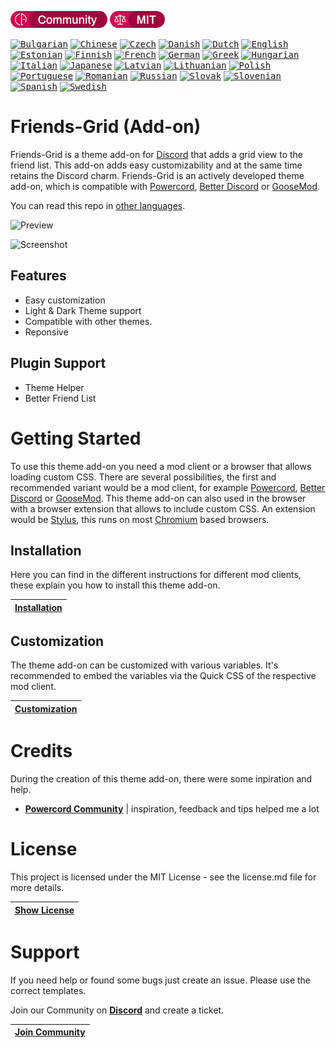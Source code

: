 [![Community](https://raw.githubusercontent.com/CorellanStoma/CorellanStoma/master/shields/community.png)](https://discord.gg/8W8E39Z)
[![License](https://raw.githubusercontent.com/CorellanStoma/CorellanStoma/master/shields/license.png)](https://github.com/CorellanStoma/Friends-Grid/blob/main/license)

<kbd>[<img title="Bulgarian" alt="Bulgarian" src="https://corellanstoma.github.io/Assets/languages/bulgarian.png" width="40">](https://github.com/CorellanStoma/Friends-Grid/blob/main/.github/docs/01-readme/bulgarian.md)</kbd>
<kbd>[<img title="Chinese" alt="Chinese" src="https://corellanstoma.github.io/Assets/languages/chinese.png" width="40">](https://github.com/CorellanStoma/Friends-Grid/blob/main/.github/docs/01-readme/chinese.md)</kbd>
<kbd>[<img title="Czech" alt="Czech" src="https://corellanstoma.github.io/Assets/languages/czech.png" width="40">](https://github.com/CorellanStoma/Friends-Grid/blob/main/.github/docs/01-readme/czech.md)</kbd>
<kbd>[<img title="Danish" alt="Danish" src="https://corellanstoma.github.io/Assets/languages/danish.png" width="40">](https://github.com/CorellanStoma/Friends-Grid/blob/main/.github/docs/01-readme/danish.md)</kbd>
<kbd>[<img title="Dutch" alt="Dutch" src="https://corellanstoma.github.io/Assets/languages/dutch.png" width="40">](https://github.com/CorellanStoma/Friends-Grid/blob/main/.github/docs/01-readme/dutch.md)</kbd>
<kbd>[<img title="English" alt="English" src="https://corellanstoma.github.io/Assets/languages/english.png" width="40">](https://github.com/CorellanStoma/Friends-Grid/blob/main/readme.md)</kbd>
<kbd>[<img title="Estonian" alt="Estonian" src="https://corellanstoma.github.io/Assets/languages/estonian.png" width="40">](https://github.com/CorellanStoma/Friends-Grid/blob/main/.github/docs/01-readme/estonian.md)</kbd>
<kbd>[<img title="Finnish" alt="Finnish" src="https://corellanstoma.github.io/Assets/languages/finnish.png" width="40">](https://github.com/CorellanStoma/Friends-Grid/blob/main/.github/docs/01-readme/finnish.md)</kbd>
<kbd>[<img title="French" alt="French" src="https://corellanstoma.github.io/Assets/languages/french.png" width="40">](https://github.com/CorellanStoma/Friends-Grid/blob/main/.github/docs/01-readme/french.md)</kbd>
<kbd>[<img title="German" alt="German" src="https://corellanstoma.github.io/Assets/languages/german.png" width="40">](https://github.com/CorellanStoma/Friends-Grid/blob/main/.github/docs/01-readme/german.md)</kbd>
<kbd>[<img title="Greek" alt="Greek" src="https://corellanstoma.github.io/Assets/languages/greek.png" width="40">](https://github.com/CorellanStoma/Friends-Grid/blob/main/.github/docs/01-readme/greek.md)</kbd>
<kbd>[<img title="Hungarian" alt="Hungarian" src="https://corellanstoma.github.io/Assets/languages/hungarian.png" width="40">](https://github.com/CorellanStoma/Friends-Grid/blob/main/.github/docs/01-readme/hungarian.md)</kbd>
<kbd>[<img title="Italian" alt="Italian" src="https://corellanstoma.github.io/Assets/languages/italian.png" width="40">](https://github.com/CorellanStoma/Friends-Grid/blob/main/.github/docs/01-readme/italian.md)</kbd>
<kbd>[<img title="Japanese" alt="Japanese" src="https://corellanstoma.github.io/Assets/languages/japanese.png" width="40">](https://github.com/CorellanStoma/Friends-Grid/blob/main/.github/docs/01-readme/japanese.md)</kbd>
<kbd>[<img title="Latvian" alt="Latvian" src="https://corellanstoma.github.io/Assets/languages/latvian.png" width="40">](https://github.com/CorellanStoma/Friends-Grid/blob/main/.github/docs/01-readme/latvian.md)</kbd>
<kbd>[<img title="Lithuanian" alt="Lithuanian" src="https://corellanstoma.github.io/Assets/languages/lithuanian.png" width="40">](https://github.com/CorellanStoma/Friends-Grid/blob/main/.github/docs/01-readme/lithuanian.md)</kbd>
<kbd>[<img title="Polish" alt="Polish" src="https://corellanstoma.github.io/Assets/languages/polish.png" width="40">](https://github.com/CorellanStoma/Friends-Grid/blob/main/.github/docs/01-readme/polish.md)</kbd>
<kbd>[<img title="Portuguese" alt="Portuguese" src="https://corellanstoma.github.io/Assets/languages/portuguese.png" width="40">](https://github.com/CorellanStoma/Friends-Grid/blob/main/.github/docs/01-readme/portuguese.md)</kbd>
<kbd>[<img title="Romanian" alt="Romanian" src="https://corellanstoma.github.io/Assets/languages/romanian.png" width="40">](https://github.com/CorellanStoma/Friends-Grid/blob/main/.github/docs/01-readme/romanian.md)</kbd>
<kbd>[<img title="Russian" alt="Russian" src="https://corellanstoma.github.io/Assets/languages/russian.png" width="40">](https://github.com/CorellanStoma/Friends-Grid/blob/main/.github/docs/01-readme/russian.md)</kbd>
<kbd>[<img title="Slovak" alt="Slovak" src="https://corellanstoma.github.io/Assets/languages/slovak.png" width="40">](https://github.com/CorellanStoma/Friends-Grid/blob/main/.github/docs/01-readme/slovak.md)</kbd>
<kbd>[<img title="Slovenian" alt="Slovenian" src="https://corellanstoma.github.io/Assets/languages/slovenian.png" width="40">](https://github.com/CorellanStoma/Friends-Grid/blob/main/.github/docs/01-readme/slovenian.md)</kbd>
<kbd>[<img title="Spanish" alt="Spanish" src="https://corellanstoma.github.io/Assets/languages/spanish.png" width="40">](https://github.com/CorellanStoma/Friends-Grid/blob/main/.github/docs/01-readme/spanish.md)</kbd>
<kbd>[<img title="Swedish" alt="Swedish" src="https://corellanstoma.github.io/Assets/languages/swedish.png" width="40">](https://github.com/CorellanStoma/Friends-Grid/blob/main/.github/docs/01-readme/swedish.md)</kbd>

# Friends-Grid (Add-on)

Friends-Grid is a theme add-on for [Discord](https://discord.com) that adds a grid view to the friend list. This add-on adds easy customizability and at the same time retains the Discord charm. Friends-Grid is an actively developed theme add-on, which is compatible with [Powercord](https://github.com/powercord-org/powercord), [Better Discord](https://github.com/BetterDiscord/BetterDiscord) or [GooseMod](https://github.com/GooseMod/GooseMod).

You can read this repo in [other languages](.github/docs/translations.md).

![Preview](https://github.com/CorellanStoma/Friends-Grid/blob/main/assets/Preview/preview.png)

![Screenshot](https://github.com/CorellanStoma/Friends-Grid/blob/main/assets/Screenshots/screenshot-001.png)   

## Features

* Easy customization
* Light & Dark Theme support
* Compatible with other themes.
* Reponsive

## Plugin Support

* Theme Helper
* Better Friend List

# Getting Started

To use this theme add-on you need a mod client or a browser that allows loading custom CSS. There are several possibilities, the first and recommended variant would be a mod client, for example [Powercord](https://github.com/powercord-org/powercord), [Better Discord](https://github.com/BetterDiscord/BetterDiscord) or [GooseMod](https://github.com/GooseMod/GooseMod).
This theme add-on can also used in the browser with a browser extension that allows to include custom CSS. An extension would be [Stylus](https://github.com/openstyles/stylus), this runs on most [Chromium](https://github.com/chromium/chromium) based browsers.

## Installation

Here you can find in the different instructions for different mod clients, these explain you how to install this theme add-on.

|[Installation](https://github.com/CorellanStoma/Friends-Grid/blob/main/.github/docs/02-installation/english.md)|
|---|

## Customization

The theme add-on can be customized with various variables. It's recommended to embed the variables via the Quick CSS of the respective mod client.

|[Customization](https://github.com/CorellanStoma/Friends-Grid/blob/main/.github/docs/03-customizazion/english.md)|
|---|

# Credits

During the creation of this theme add-on, there were some inpiration and help.

* [**Powercord Community**](https://discord.gg/powercord) | inspiration, feedback and tips helped me a lot

# License

This project is licensed under the MIT License - see the license.md file for more details.

|[Show License](https://github.com/CorellanStoma/Friends-Grid/blob/main/license)|
|---|

# Support

If you need help or found some bugs just create an issue. Please use the correct templates.

Join our Community on [**Discord**](https://discord.com/) and create a ticket.

|[Join Community](https://discord.gg/8W8E39Z)|
|---|
